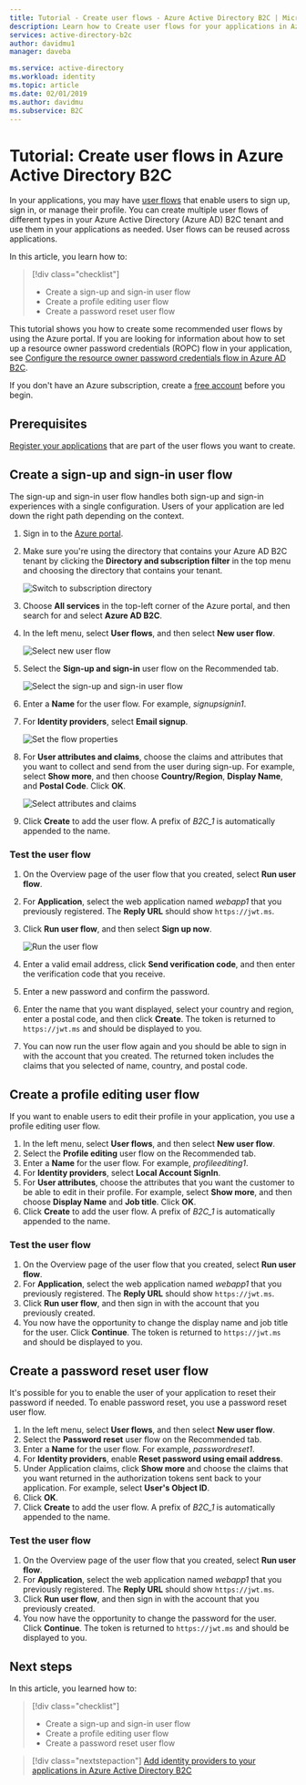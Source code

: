 ```yaml
---
title: Tutorial - Create user flows - Azure Active Directory B2C | Microsoft Docs
description: Learn how to Create user flows for your applications in Azure Active Directory B2C using the Azure portal.
services: active-directory-b2c
author: davidmu1
manager: daveba

ms.service: active-directory
ms.workload: identity
ms.topic: article
ms.date: 02/01/2019
ms.author: davidmu
ms.subservice: B2C
---
```


# Tutorial: Create user flows in Azure Active Directory B2C

In your applications, you may have [user flows](active-directory-b2c-reference-policies.md) that enable users to sign up, sign in, or manage their profile. You can create multiple user flows of different types in your Azure Active Directory (Azure AD) B2C tenant and use them in your applications as needed. User flows can be reused across applications.

In this article, you learn how to:

> [!div class="checklist"]
> * Create a sign-up and sign-in user flow
> * Create a profile editing user flow
> * Create a password reset user flow

This tutorial shows you how to create some recommended user flows by using the Azure portal. If you are looking for information about how to set up a resource owner password credentials (ROPC) flow in your application, see [Configure the resource owner password credentials flow in Azure AD B2C](configure-ropc.md).

If you don't have an Azure subscription, create a [free account](https://azure.microsoft.com/free/?WT.mc_id=A261C142F) before you begin.

## Prerequisites

[Register your applications](tutorial-register-applications.md) that are part of the user flows you want to create. 

## Create a sign-up and sign-in user flow

The sign-up and sign-in user flow handles both sign-up and sign-in experiences with a single configuration. Users of your application are led down the right path depending on the context.

1. Sign in to the [Azure portal](https://portal.azure.com).
2. Make sure you're using the directory that contains your Azure AD B2C tenant by clicking the **Directory and subscription filter** in the top menu and choosing the directory that contains your tenant.

    ![Switch to subscription directory](./media/tutorial-create-user-flows/switch-directories.png)

3. Choose **All services** in the top-left corner of the Azure portal, and then search for and select **Azure AD B2C**.
4. In the left menu, select **User flows**, and then select **New user flow**.

    ![Select new user flow](./media/tutorial-create-user-flows/signup-signin-user-flow.png)

5. Select the **Sign-up and sign-in** user flow on the Recommended tab.

    ![Select the sign-up and sign-in user flow](./media/tutorial-create-user-flows/signup-signin-type.png)

6. Enter a **Name** for the user flow. For example, *signupsignin1*.
7. For **Identity providers**, select **Email signup**.

    ![Set the flow properties](./media/tutorial-create-user-flows/signup-signin-properties.png)

8. For **User attributes and claims**, choose the claims and attributes that you want to collect and send from the user during sign-up. For example, select **Show more**, and then choose **Country/Region**, **Display Name**, and **Postal Code**. Click **OK**.

    ![Select attributes and claims](./media/tutorial-create-user-flows/signup-signin-attributes.png)

9. Click **Create** to add the user flow. A prefix of *B2C_1* is automatically appended to the name.

### Test the user flow

1. On the Overview page of the user flow that you created, select **Run user flow**.
2. For **Application**, select the web application named *webapp1* that you previously registered. The **Reply URL** should show `https://jwt.ms`.
3. Click **Run user flow**, and then select **Sign up now**.

    ![Run the user flow](./media/tutorial-create-user-flows/signup-signin-run-now.png)

4. Enter a valid email address, click **Send verification code**, and then enter the verification code that you receive.
5. Enter a new password and confirm the password.
6. Enter the name that you want displayed, select your country and region, enter a postal code, and then click **Create**. The token is returned to `https://jwt.ms` and should be displayed to you.
7. You can now run the user flow again and you should be able to sign in with the account that you created. The returned token includes the claims that you selected of name, country, and postal code.

## Create a profile editing user flow

If you want to enable users to edit their profile in your application, you use a profile editing user flow.

1. In the left menu, select **User flows**, and then select **New user flow**.
2. Select the **Profile editing** user flow on the Recommended tab.
3. Enter a **Name** for the user flow. For example, *profileediting1*.
4. For **Identity providers**, select **Local Account SignIn**.
5. For **User attributes**, choose the attributes that you want the customer to be able to edit in their profile. For example, select **Show more**, and then choose **Display Name** and **Job title**. Click **OK**.
6. Click **Create** to add the user flow. A prefix of *B2C_1* is automatically appended to the name.

### Test the user flow

1. On the Overview page of the user flow that you created, select **Run user flow**.
2. For **Application**, select the web application named *webapp1* that you previously registered. The **Reply URL** should show `https://jwt.ms`.
3. Click **Run user flow**, and then sign in with the account that you previously created.
4. You now have the opportunity to change the display name and job title for the user. Click **Continue**. The token is returned to `https://jwt.ms` and should be displayed to you.

## Create a password reset user flow

It's possible for you to enable the user of your application to reset their password if needed. To enable password reset, you use a password reset user flow.

1. In the left menu, select **User flows**, and then select **New user flow**.
2. Select the **Password reset** user flow on the Recommended tab.
3. Enter a **Name** for the user flow. For example, *passwordreset1*.
4. For **Identity providers**, enable **Reset password using email address**.
5. Under Application claims, click **Show more** and choose the claims that you want returned in the authorization tokens sent back to your application. For example, select **User's Object ID**.
6. Click **OK**.
7. Click **Create** to add the user flow. A prefix of *B2C_1* is automatically appended to the name.

### Test the user flow

1. On the Overview page of the user flow that you created, select **Run user flow**.
2. For **Application**, select the web application named *webapp1* that you previously registered. The **Reply URL** should show `https://jwt.ms`.
3. Click **Run user flow**, and then sign in with the account that you previously created.
4. You now have the opportunity to change the password for the user. Click **Continue**. The token is returned to `https://jwt.ms` and should be displayed to you.

## Next steps

In this article, you learned how to:

> [!div class="checklist"]
> * Create a sign-up and sign-in user flow
> * Create a profile editing user flow
> * Create a password reset user flow

> [!div class="nextstepaction"]
> [Add identity providers to your applications in Azure Active Directory B2C](tutorial-add-identity-providers.md)